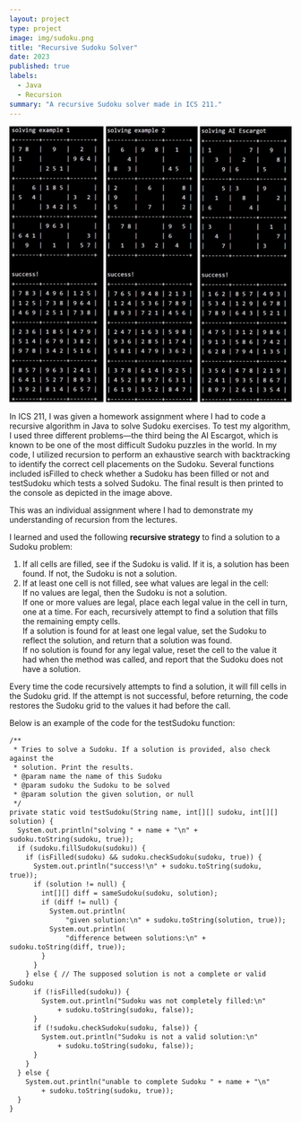 ```yaml
---
layout: project
type: project
image: img/sudoku.png
title: "Recursive Sudoku Solver"
date: 2023
published: true
labels:
  - Java
  - Recursion
summary: "A recursive Sudoku solver made in ICS 211."
---
```


<img class="img-fluid" src="../img/sudoku-results.jpg">

In ICS 211, I was given a homework assignment where I had to code a recursive algorithm in Java to solve Sudoku exercises. To test my algorithm, I used three different problems—the third being the AI Escargot, which is known to be one of the most difficult Sudoku puzzles in the world. In my code, I utilized recursion to perform an exhaustive search with backtracking to identify the correct cell placements on the Sudoku. Several functions included isFilled to check whether a Sudoku has been filled or not and testSudoku which tests a solved Sudoku. The final result is then printed to the console as depicted in the image above.

This was an individual assignment where I had to demonstrate my understanding of recursion from the lectures. 

I learned and used the following **recursive strategy** to find a solution to a Sudoku problem:

  1. If all cells are filled, see if the Sudoku is valid. If it is, a solution has been found. If not, the Sudoku is not a solution.
  2. If at least one cell is not filled, see what values are legal in the cell:\
  If no values are legal, then the Sudoku is not a solution.\
  If one or more values are legal, place each legal value in the cell in turn, one at a time. For each, recursively attempt to find a solution that fills the remaining empty cells.\
  If a solution is found for at least one legal value, set the Sudoku to reflect the solution, and return that a solution was found.\
  If no solution is found for any legal value, reset the cell to the value it had when the method was called, and report that the Sudoku does not have a solution.

Every time the code recursively attempts to find a solution, it will fill cells in the Sudoku grid. If the attempt is not successful, before returning, the code restores the Sudoku grid to the values it had before the call.

Below is an example of the code for the testSudoku function:
```
/**
 * Tries to solve a Sudoku. If a solution is provided, also check against the
 * solution. Print the results.
 * @param name the name of this Sudoku
 * @param sudoku the Sudoku to be solved
 * @param solution the given solution, or null
 */
private static void testSudoku(String name, int[][] sudoku, int[][] solution) {
  System.out.println("solving " + name + "\n" + sudoku.toString(sudoku, true));
  if (sudoku.fillSudoku(sudoku)) {
    if (isFilled(sudoku) && sudoku.checkSudoku(sudoku, true)) {
      System.out.println("success!\n" + sudoku.toString(sudoku, true));
      if (solution != null) {
        int[][] diff = sameSudoku(sudoku, solution);
        if (diff != null) {
          System.out.println(
              "given solution:\n" + sudoku.toString(solution, true));
          System.out.println(
              "difference between solutions:\n" + sudoku.toString(diff, true));
        }
      }
    } else { // The supposed solution is not a complete or valid Sudoku
      if (!isFilled(sudoku)) {
        System.out.println("Sudoku was not completely filled:\n"
            + sudoku.toString(sudoku, false));
      }
      if (!sudoku.checkSudoku(sudoku, false)) {
        System.out.println("Sudoku is not a valid solution:\n"
            + sudoku.toString(sudoku, false));
      }
    }
  } else {
    System.out.println("unable to complete Sudoku " + name + "\n"
        + sudoku.toString(sudoku, true));
  }
}
```
